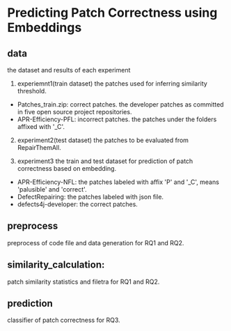 # Predicting Patch Correctness using Embeddings

## data
the dataset and results of each experiment

1. experiemnt1(train dataset)
the patches used for inferring similarity threshold.

* Patches_train.zip: correct patches. the developer patches as committed in five open source project repositories.
* APR-Efficiency-PFL: incorrect patches. the patches under the folders affixed with '\_C'.

2. experiment2(test dataset)
the patches to be evaluated from RepairThemAll.

3. experiment3
the train and test dataset for prediction of patch correctness based on embedding.

* APR-Efficiency-NFL: the patches labeled with affix 'P' and '\_C', means 'palusible' and 'correct'.
* DefectRepairing: the patches labeled with json file.
* defects4j-developer: the correct patches.

## preprocess
preprocess of code file and data generation for RQ1 and RQ2.

## similarity_calculation:
patch similarity statistics and filetra for RQ1 and RQ2.

## prediction 
classifier of patch correctness for RQ3.